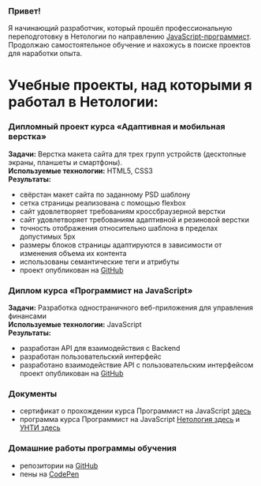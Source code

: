 ### Привет!
Я начинающий разработчик, который прошёл профессиональную переподготовку в Нетологии по направлению [JavaScript-программист](https://cat.2035.university/rall/course/11205/).</br>
Продолжаю самостоятельное обучение и нахожусь в поиске проектов для наработки опыта.

# Учебные проекты, над которыми я работал в Нетологии:

### Дипломный проект курса «Адаптивная и мобильная верстка»
**Задачи:** Верстка макета сайта для трех групп устройств (десктопные экраны, планшеты и смартфоны).</br>
**Используемые технологии:** HTML5, CSS3</br>
**Результаты:** 
* свёрстан макет сайта по заданному PSD шаблону
* сетка страницы реализована с помощью flexbox
* сайт удовлетворяет требованиям кроссбраузерной верстки
* сайт удовлетворяет требованиям адаптивной и резиновой верстки
* точность отображения относительно шаблона в пределах допустимых 5px
* размеры блоков страницы адаптируются в зависимости от изменения объема их контента
* использованы семантические теги и атрибуты
* проект опубликован на [GitHub](https://github.com/Lopaaatin/mq-diplom2.git)


### Диплом курса «Программист на JavaScript»
**Задачи:** Разработка одностраничного веб-приложения для управления финансами</br>
**Используемые технологии:** JavaScript</br>
**Результаты:** 
* разработан API для взаимодействия с Backend
* разработан пользовательский интерфейс
* разработано взаимодействие API с пользовательским интерфейсом
проект опубликован на [GitHub](https://github.com/Lopaaatin/bhj-diploma.git)


### Документы
* сертификат о прохождении курса Программист на JavaScript [здесь](https://github.com/Lopaaatin/Lopaaatin/blob/main/docs/certificate.pdf)
* программа курса Программист на JavaScript [Нетология здесь](https://netology.ru/programs/fepdc?notactual=yes#/:~:text=%D0%A1%D0%BE%D0%B2%D0%BC%D0%B5%D1%81%D1%82%D0%BD%D0%BE%20%D1%81-,%D0%9F%D1%80%D0%BE%D0%B3%D1%80%D0%B0%D0%BC%D0%BC%D0%B8%D1%81%D1%82,-%D0%BD%D0%B0%C2%A0JavaScript) и [УНТИ здесь](https://cat.2035.university/rall/course/11205/)

### Домашние работы программы обучения
* репозитории на [GitHub](https://github.com/Lopaaatin?tab=repositories)
* пены на [CodePen](https://codepen.io/lopaaatin)



